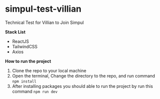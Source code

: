# simpul-test-villian
Technical Test for Villian to Join Simpul

__Stack List__
- ReactJS
- TailwindCSS
- Axios

__How to run the project__
1. Clone the repo to your local machine
2. Open the terminal, Change the directory to the repo, and run command `npm install`
3. After installing packages you should able to run the project by run this command `npm run dev`
